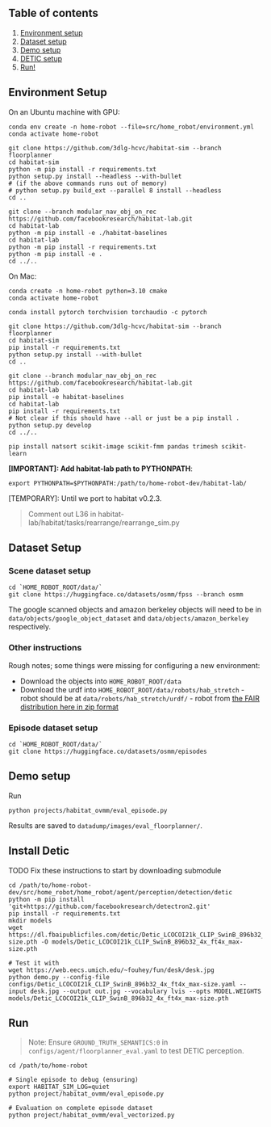 ## Table of contents
   1. [Environment setup](#environment-setup)
   2. [Dataset setup](#dataset-setup)
   3. [Demo setup](#demo-setup)
   4. [DETIC setup](#install-detic)
   5. [Run!](#run)

## Environment Setup

On an Ubuntu machine with GPU:
```
conda env create -n home-robot --file=src/home_robot/environment.yml
conda activate home-robot

git clone https://github.com/3dlg-hcvc/habitat-sim --branch floorplanner
cd habitat-sim
python -m pip install -r requirements.txt
python setup.py install --headless --with-bullet
# (if the above commands runs out of memory) 
# python setup.py build_ext --parallel 8 install --headless
cd ..

git clone --branch modular_nav_obj_on_rec https://github.com/facebookresearch/habitat-lab.git
cd habitat-lab
python -m pip install -e ./habitat-baselines
cd habitat-lab
python -m pip install -r requirements.txt
python -m pip install -e .
cd ../..
```

On Mac:
```
conda create -n home-robot python=3.10 cmake
conda activate home-robot

conda install pytorch torchvision torchaudio -c pytorch

git clone https://github.com/3dlg-hcvc/habitat-sim --branch floorplanner
cd habitat-sim
pip install -r requirements.txt
python setup.py install --with-bullet
cd ..

git clone --branch modular_nav_obj_on_rec https://github.com/facebookresearch/habitat-lab.git
cd habitat-lab
pip install -e habitat-baselines
cd habitat-lab
pip install -r requirements.txt
# Not clear if this should have --all or just be a pip install .
python setup.py develop
cd ../..

pip install natsort scikit-image scikit-fmm pandas trimesh scikit-learn
```

**[IMPORTANT]: Add habitat-lab path to PYTHONPATH**:

```
export PYTHONPATH=$PYTHONPATH:/path/to/home-robot-dev/habitat-lab/
```

[TEMPORARY]: Until we port to habitat v0.2.3.

> Comment out L36 in habitat-lab/habitat/tasks/rearrange/rearrange_sim.py

## Dataset Setup

### Scene dataset setup 

```
cd `HOME_ROBOT_ROOT/data/`
git clone https://huggingface.co/datasets/osmm/fpss --branch osmm
```

The google scanned objects and amazon berkeley objects will need to be in `data/objects/google_object_dataset` and `data/objects/amazon_berkeley` respectively.

### Other instructions

Rough notes; some things were missing for configuring a new environment:
  - Download the objects into `HOME_ROBOT_ROOT/data`
  - Download the urdf into `HOME_ROBOT_ROOT/data/robots/hab_stretch` - robot should be at `data/robots/hab_stretch/urdf/` - robot from [the FAIR distribution here in zip format](http://dl.fbaipublicfiles.com/habitat/robots/hab_stretch_v1.0.zip)


### Episode dataset setup

```
cd `HOME_ROBOT_ROOT/data/`
git clone https://huggingface.co/datasets/osmm/episodes
```


## Demo setup

Run
```
python projects/habitat_ovmm/eval_episode.py
```

Results are saved to `datadump/images/eval_floorplanner/`.

## Install Detic
TODO Fix these instructions to start by downloading submodule
```
cd /path/to/home-robot-dev/src/home_robot/home_robot/agent/perception/detection/detic
python -m pip install 'git+https://github.com/facebookresearch/detectron2.git'
pip install -r requirements.txt
mkdir models
wget https://dl.fbaipublicfiles.com/detic/Detic_LCOCOI21k_CLIP_SwinB_896b32_4x_ft4x_max-size.pth -O models/Detic_LCOCOI21k_CLIP_SwinB_896b32_4x_ft4x_max-size.pth

# Test it with
wget https://web.eecs.umich.edu/~fouhey/fun/desk/desk.jpg
python demo.py --config-file configs/Detic_LCOCOI21k_CLIP_SwinB_896b32_4x_ft4x_max-size.yaml --input desk.jpg --output out.jpg --vocabulary lvis --opts MODEL.WEIGHTS models/Detic_LCOCOI21k_CLIP_SwinB_896b32_4x_ft4x_max-size.pth
```

## Run

> Note: Ensure `GROUND_TRUTH_SEMANTICS:0` in `configs/agent/floorplanner_eval.yaml` to test DETIC perception.

```
cd /path/to/home-robot

# Single episode to debug (ensuring)
export HABITAT_SIM_LOG=quiet
python project/habitat_ovmm/eval_episode.py

# Evaluation on complete episode dataset
python project/habitat_ovmm/eval_vectorized.py
```
